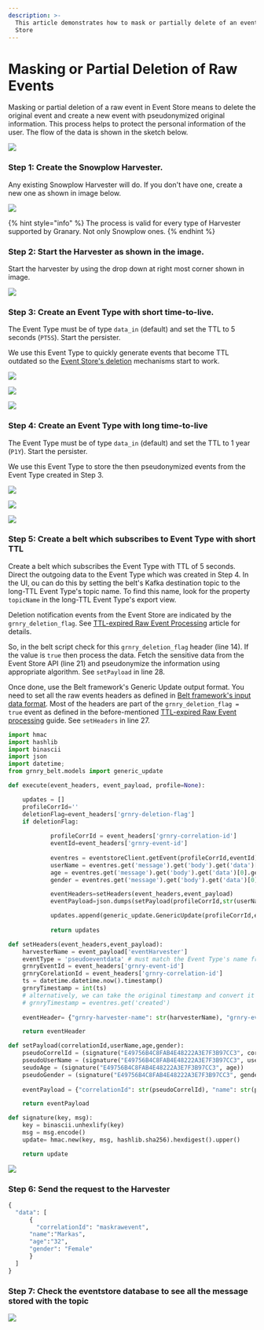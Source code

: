 ```yaml
---
description: >-
  This article demonstrates how to mask or partially delete of an event in Event
  Store
---
```


# Masking or Partial Deletion of Raw Events

Masking or partial deletion of a raw event in Event Store means to delete the original event and create a new event with pseudonymized original information. This process helps to protect the personal information of the user. The flow of the data is shown in the sketch below.

![](../../../.gitbook/assets/image%20%288%29.png)

### Step 1: Create the Snowplow Harvester.

Any existing Snowplow Harvester will do. If you don't have one, create a new one as shown in image below. 

![](../../../.gitbook/assets/image%20%2864%29.png)

{% hint style="info" %}
The process is valid for every type of Harvester supported by Granary. Not only Snowplow ones.
{% endhint %}

### 

### Step 2: Start the Harvester as shown in the image.

Start the harvester by using the drop down at right most corner shown in image.

![](../../../.gitbook/assets/image%20%2863%29.png)

### 

### Step 3: Create an Event Type with short time-to-live.

The Event Type must be of type `data_in` \(default\) and set the TTL to 5 seconds \(`PT5S`\). Start the persister.

We use this Event Type to quickly generate events that become TTL outdated so the [Event Store's deletion](../../../developer-reference/dataflow/event-store/deletion-of-raw-events.md) mechanisms start to work.

![](../../../.gitbook/assets/image%20%2866%29.png)

![](../../../.gitbook/assets/image%20%2867%29.png)

![](../../../.gitbook/assets/image%20%2868%29.png)



### Step 4: Create an Event Type with long time-to-live

The Event Type must be of type `data_in` \(default\) and set the TTL to 1 year  \(`P1Y`\). Start the persister.

We use this Event Type to store the then pseudonymized events from the Event Type created in Step 3.

![](../../../.gitbook/assets/image%20%2869%29.png)

![](../../../.gitbook/assets/image%20%2859%29.png)

![](../../../.gitbook/assets/image%20%2861%29.png)

### Step 5: Create a belt which subscribes to Event Type with short TTL

Create a belt which subscribes the Event Type with TTL of 5 seconds. Direct the outgoing data to the Event Type which was created in Step 4. In the UI, ou can do this by setting the belt's Kafka destination topic to the long-TTL Event Type's topic name. To find this name, look for the property `topicName` in the long-TTL Event Type's export view.

Deletion notification events from the Event Store are indicated by the `grnry_deletion_flag`. See [TTL-expired Raw Event Processing](../../data-in/best-practices-1/ttl-expired-raw-event-processing.md) article for details.

So, in the belt script check for this `grnry_deletion_flag` header \(line 14\). If the value is `true` then process the data. Fetch the sensitive data from the Event Store API \(line 21\) and pseudonymize the information using appropriate algorithm. See `setPayload` in line 28.

Once done, use the Belt framework's Generic Update output format. You need to set all the raw events headers as defined in [Belt framework's input data format](../../../developer-reference/dataflow/belt-extractor.md#input-data-format). Most of the headers are part of the `grnry_deletion_flag = true` event as defined in the before-mentioned [TTL-expired Raw Event processing](../../data-in/best-practices-1/ttl-expired-raw-event-processing.md) guide. See `setHeaders` in line 27.

```python
import hmac
import hashlib
import binascii
import json
import datetime;
from grnry_belt.models import generic_update

def execute(event_headers, event_payload, profile=None):

    updates = []
    profileCorrId=''
    deletionFlag=event_headers['grnry-deletion-flag']
    if deletionFlag:
        		           
            profileCorrId = event_headers['grnry-correlation-id']
            eventId=event_headers['grnry-event-id']
            
            eventres = eventstoreClient.getEvent(profileCorrId,eventId)
            userName = eventres.get('message').get('body').get('data')[0].get('name')
            age = eventres.get('message').get('body').get('data')[0].get('age')
            gender = eventres.get('message').get('body').get('data')[0].get('gender')

            eventHeaders=setHeaders(event_headers,event_payload)
            eventPayload=json.dumps(setPayload(profileCorrId,str(userName),str(age),str(gender)))

            updates.append(generic_update.GenericUpdate(profileCorrId,eventPayload,eventHeaders))
            
            return updates

def setHeaders(event_headers,event_payload):
    harvesterName = event_payload['eventHarvester']
    eventType = 'pseudoeventdata' # must match the Event Type's name from Step 4
    grnryEventId = event_headers['grnry-event-id']
    grnryCorelationId = event_headers['grnry-correlation-id']
    ts = datetime.datetime.now().timestamp()
    grnryTimestamp = int(ts) 
    # alternatively, we can take the original timestamp and convert it to UNIX millis
    # grnryTimestamp = eventres.get('created')
     
    eventHeader= {"grnry-harvester-name": str(harvesterName), "grnry-event-type": str(eventType), "grnry-correlation-id": str(grnryCorelationId), "grnry-event-timestamp": str(grnryTimestamp), "grnry-event-id": str(grnryEventId), "grnry-event-type-version": "1"}

    return eventHeader

def setPayload(correlationId,userName,age,gender):
    pseudoCorrelId = (signature("E49756B4C8FAB4E48222A3E7F3B97CC3", correlationId))
    pseudoUserName = (signature("E49756B4C8FAB4E48222A3E7F3B97CC3", userName))
    seudoAge = (signature("E49756B4C8FAB4E48222A3E7F3B97CC3", age))
    pseudoGender = (signature("E49756B4C8FAB4E48222A3E7F3B97CC3", gender))
 
    eventPayload = {"correlationId": str(pseudoCorrelId), "name": str(pseudoUserName), "age": str(pseudoAge), "gender": str(pseudoGender)}

    return eventPayload

def signature(key, msg):
    key = binascii.unhexlify(key)
    msg = msg.encode()
    update= hmac.new(key, msg, hashlib.sha256).hexdigest().upper()

    return update
```

![](../../../.gitbook/assets/image%20%2850%29.png)

### Step 6: Send the request to the Harvester

```python
{
  "data": [
	  {
	    "correlationId": "maskrawevent",
      "name":"Markas",
      "age":"32",
      "gender": "Female" 
	  }
  ]
}

```



### Step 7: Check the eventstore database to see all the message stored with the topic

![](../../../.gitbook/assets/image%20%2856%29.png)

